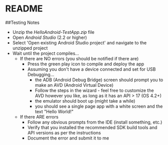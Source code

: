 README
================

##Testing Notes

* Unzip the _HelloAndroid-TestApp.zip_ file
* Open *Android Studio* (2.2 or higher)
* Select 'Open existing Android Studio project' and navigate to the unzipped project
* Wait until the project compiles...
  * If there are NO errors (you should be notified if there are)
    * Press the green play icon to compile and deploy the app
    * Assuming you don't have a device connected and set for USB Debugging...
      * the ADB (Android Debug Bridge) screen should prompt you to make an AVD (Android Virtual Device)
      * Follow the steps in the wizard - feel free to customize the AVD however you like, as long as it has an API > 17 (OS 4.2+)
      * the emulator should boot up (might take a while)
      * you should see a single page app with a white screen and the text "Hello World!"
  * If there ARE errors
    * Follow any obvious prompts from the IDE (install something, etc.)
    * Verify that you installed the recommended SDK build tools and API versions as per the instructions
    * Document the error and submit it to me
